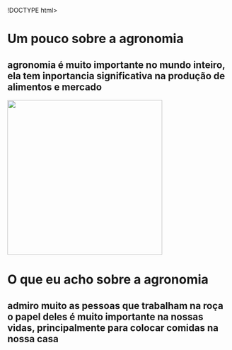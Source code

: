 !DOCTYPE html>
<html lang="en">
<head>
    <meta charset="UTF-8">
    <meta http-equiv="X-UA-Compatible" content="IE=edge">
    <meta name="viewport" content="width=device-width, initial-scale=1.0">
    <title>agronomia</title>
    <h1>Um pouco sobre a agronomia</h1>
    <h2>agronomia é muito importante no mundo inteiro, ela tem inportancia significativa na produção de 
        alimentos e mercado</h2>
    <img src="/images (2).jpeg" width="350" height="350">
    <h1>O que eu acho sobre a agronomia</h1>
    <h2>admiro muito as pessoas que trabalham na roça o papel deles é muito importante na nossas vidas, 
        principalmente para colocar comidas na nossa casa</h2>
    
</head>
<body>
    
</body>
</html>
